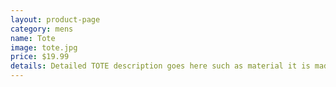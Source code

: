 ```yaml
---
layout: product-page
category: mens
name: Tote
image: tote.jpg
price: $19.99
details: Detailed TOTE description goes here such as material it is made of, colours, dimensions, what it is best used for, etc. Lorem ipsum dolor sit amet, consectetur adipiscing elit. Morbi dapibus mattis cursus. Quisque ante sem, euismod in auctor ac, pharetra at lacus. Quisque auctor ac mauris sit amet interdum. Praesent suscipit dui quam, quis interdum mauris dapibus at. In vulputate magna ac sagittis suscipit. Ut tempor leo a diam vehicula, et congue odio adipiscing. Class aptent taciti sociosqu ad litora torquent per conubia nostra, per inceptos himenaeos.
---
```

